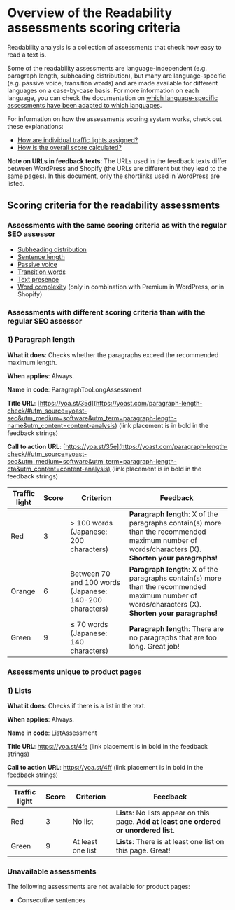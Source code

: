 # Overview of the Readability assessments scoring criteria

Readability analysis is a collection of assessments that check how easy to read a text is.

Some of the readability assessments are language-independent (e.g. paragraph length, subheading distribution), but many are language-specific (e.g. passive voice, transition words) and are made available for different languages on a case-by-case basis.
For more information on each language, you can check the documentation on [which language-specific assessments have been adapted to which languages](https://github.com/Yoast/wordpress-seo/tree/trunk/packages/yoastseo/README.md#readability-analysis).

For information on how the assessments scoring system works, check out these explanations:
* [How are individual traffic lights assigned?](SCORING%20READABILITY.md#how-are-individual-traffic-lights-assigned)
* [How is the overall score calculated?](SCORING%20READABILITY.md#how-is-the-overall-score-calculated)

**Note on URLs in feedback texts**: The URLs used in the feedback texts differ between WordPress and Shopify (the URLs are different but they lead to the same pages).
In this document, only the shortlinks used in WordPress are listed.

## Scoring criteria for the readability assessments
### Assessments with the same scoring criteria as with the regular SEO assessor
* [Subheading distribution](SCORING%20READABILITY.md#1-subheading-distribution)
* [Sentence length](SCORING%20READABILITY.md#3-sentence-length)
* [Passive voice](SCORING%20READABILITY.md#5-passive-voice)
* [Transition words](SCORING%20READABILITY.md#6-transition-words)
* [Text presence](SCORING%20READABILITY.md#7-text-presence)
* [Word complexity](SCORING%20READABILITY.md#8-word-complexity-only-in-premium) (only in combination with Premium in WordPress, or in Shopify)

### Assessments with different scoring criteria than with the regular SEO assessor
### 1) Paragraph length
**What it does**: Checks whether the paragraphs exceed the recommended maximum length.

**When applies**: Always.

**Name in code**: ParagraphTooLongAssessment

**Title URL**: [https://yoa.st/35d](https://yoast.com/paragraph-length-check/#utm_source=yoast-seo&utm_medium=software&utm_term=paragraph-length-name&utm_content=content-analysis) (link placement is in bold in the feedback strings)

**Call to action URL**: [https://yoa.st/35e](https://yoast.com/paragraph-length-check/#utm_source=yoast-seo&utm_medium=software&utm_term=paragraph-length-cta&utm_content=content-analysis) (link placement is in bold in the feedback strings)

| Traffic light 	 | Score	| Criterion                                               | Feedback                                                                                                                                            |
|------------|------------------	|---------------------------------------------------------|-----------------------------------------------------------------------------------------------------------------------------------------------------|
| Red        |3	                | > 100 words (Japanese: 200 characters)	   	             | **Paragraph length**: X of the paragraphs contain(s) more than the recommended maximum number of words/characters (X). **Shorten your paragraphs!** |
| Orange     |6                 | Between 70 and 100 words (Japanese: 140-200 characters) | **Paragraph length**: X of the paragraphs contain(s) more than the recommended maximum number of words/characters (X). **Shorten your paragraphs!** |
| Green      |9                 | ≤ 70 words (Japanese: 140 characters)	                  | **Paragraph length**: There are no paragraphs that are too long. Great job!                                                                         |

### Assessments unique to product pages
### 1) Lists
**What it does**: Checks if there is a list in the text.

**When applies**: Always.

**Name in code**: ListAssessment

**Title URL**: https://yoa.st/4fe (link placement is in bold in the feedback strings)

**Call to action URL**: https://yoa.st/4ff (link placement is in bold in the feedback strings)

| Traffic light | Score   | Criterion         | Feedback                                                                                   |
|---------------|---------|-------------------|--------------------------------------------------------------------------------------------|
| Red           | 3     	 | No list	         | **Lists**: No lists appear on this page. **Add at least one ordered or unordered list**.   |
| Green         | 9     	 | At least one list | **Lists**: There is at least one list on this page. Great!                                 |

### Unavailable assessments
The following assessments are not available for product pages:
* Consecutive sentences

